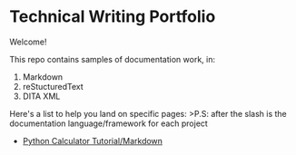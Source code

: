 # Technical Writing Portfolio
Welcome!

This repo contains samples of documentation work, in:
1. Markdown
2. reStucturedText
3. DITA XML

Here's a list to help you land on specific pages:
    >P.S: after the slash is the documentation language/framework for each project
* [Python Calculator Tutorial/Markdown](https://github.com/Nneoma00/Technical-Writing-Projects/blob/main/Cal-project/README.md)